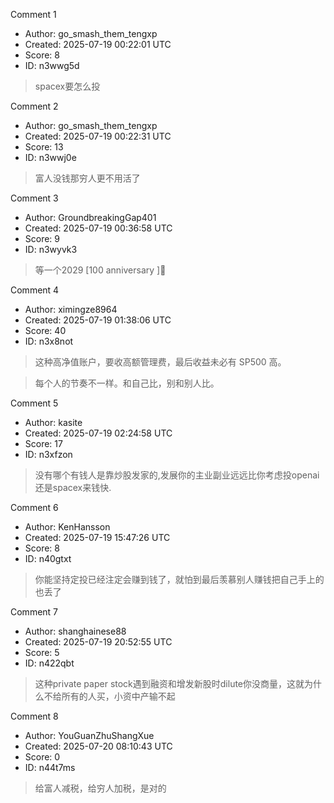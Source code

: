 Comment 1

- Author: go_smash_them_tengxp
- Created: 2025-07-19 00:22:01 UTC
- Score: 8
- ID: n3wwg5d

> spacex要怎么投

Comment 2

- Author: go_smash_them_tengxp
- Created: 2025-07-19 00:22:31 UTC
- Score: 13
- ID: n3wwj0e

> 富人没钱那穷人更不用活了

Comment 3

- Author: GroundbreakingGap401
- Created: 2025-07-19 00:36:58 UTC
- Score: 9
- ID: n3wyvk3

> 等一个2029 [100 anniversary ]🎉

Comment 4

- Author: ximingze8964
- Created: 2025-07-19 01:38:06 UTC
- Score: 40
- ID: n3x8not

> 这种高净值账户，要收高额管理费，最后收益未必有 SP500 高。

> 每个人的节奏不一样。和自己比，别和别人比。

Comment 5

- Author: kasite
- Created: 2025-07-19 02:24:58 UTC
- Score: 17
- ID: n3xfzon

> 没有哪个有钱人是靠炒股发家的,发展你的主业副业远远比你考虑投openai还是spacex来钱快.

Comment 6

- Author: KenHansson
- Created: 2025-07-19 15:47:26 UTC
- Score: 8
- ID: n40gtxt

> 你能坚持定投已经注定会赚到钱了，就怕到最后羡慕别人赚钱把自己手上的也丢了

Comment 7

- Author: shanghainese88
- Created: 2025-07-19 20:52:55 UTC
- Score: 5
- ID: n422qbt

> 这种private paper stock遇到融资和增发新股时dilute你没商量，这就为什么不给所有的人买，小资中产输不起

Comment 8

- Author: YouGuanZhuShangXue
- Created: 2025-07-20 08:10:43 UTC
- Score: 0
- ID: n44t7ms

> 给富人减税，给穷人加税，是对的
